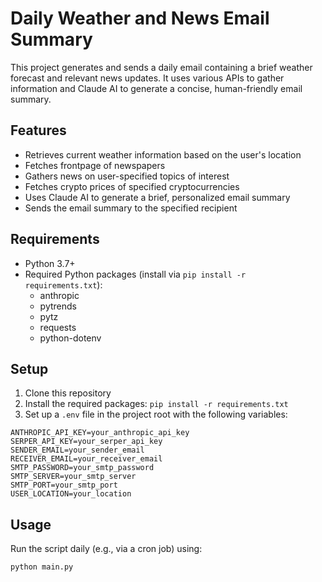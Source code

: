 # Daily Weather and News Email Summary

This project generates and sends a daily email containing a brief weather forecast and relevant news updates. It uses various APIs to gather information and Claude AI to generate a concise, human-friendly email summary.

## Features

- Retrieves current weather information based on the user's location
- Fetches frontpage of newspapers
- Gathers news on user-specified topics of interest
- Fetches crypto prices of specified cryptocurrencies
- Uses Claude AI to generate a brief, personalized email summary
- Sends the email summary to the specified recipient

## Requirements

- Python 3.7+
- Required Python packages (install via `pip install -r requirements.txt`):
  - anthropic
  - pytrends
  - pytz
  - requests
  - python-dotenv

## Setup

1. Clone this repository
2. Install the required packages: `pip install -r requirements.txt`
3. Set up a `.env` file in the project root with the following variables:
```
ANTHROPIC_API_KEY=your_anthropic_api_key
SERPER_API_KEY=your_serper_api_key
SENDER_EMAIL=your_sender_email
RECEIVER_EMAIL=your_receiver_email
SMTP_PASSWORD=your_smtp_password
SMTP_SERVER=your_smtp_server
SMTP_PORT=your_smtp_port
USER_LOCATION=your_location
```

## Usage

Run the script daily (e.g., via a cron job) using:
```
python main.py
```


